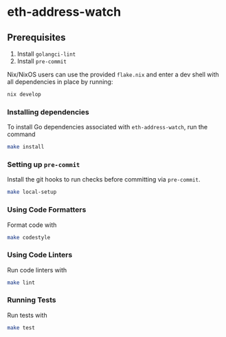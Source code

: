 # eth-address-watch


## Prerequisites

1. Install `golangci-lint`
2. Install `pre-commit`

Nix/NixOS users can use the provided `flake.nix` and enter a dev shell with all dependencies in place by running:

```sh
nix develop
```


### Installing dependencies

To install Go dependencies associated with `eth-address-watch`, run the
command

```sh
make install
```

### Setting up `pre-commit`

Install the git hooks to run checks before committing via `pre-commit`.

```sh
make local-setup
```

### Using Code Formatters

Format code with

```sh
make codestyle
```

### Using Code Linters

Run code linters with

```sh
make lint
```

### Running Tests

Run tests with

```sh
make test
```
